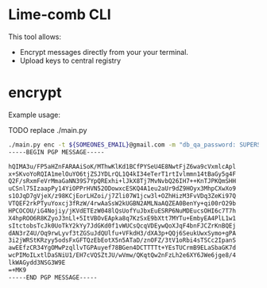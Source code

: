 # Lime-comb CLI

This tool allows:
* Encrypt messages directly from your your terminal.
* Upload keys to central registry

# encrypt

Example usage:

TODO replace ./main.py
```bash
./main.py enc -t ${SOMEONES_EMAIL}@gmail.com -m "db_qa_password: SUPERSECRET1" -m "dq_preprod_password:SUPERSECRET2"
-----BEGIN PGP MESSAGE-----

hQIMA3u/FP5aHZnFARAAiSoK/MThwKlKd1BCfPYSeU4E8NwtFjZ6wa9cVxmlcApl
x+SKvoYoRQIA1melOuYO6tjZSJYDLrQL1Q4kI34eTerT1rtIvlmmn14tBaGy5g4F
Q2F/sRxmFeVrMmaGaNN39S7YpQRExhi+lJkX8Tj7MvNvbQ26IH7++KnTJPKQmSHH
uCSnl75IzaapPy14YiOPPrHVN52ODowxcESKQ4A1eu2aUr9dZ9HOyx3MhpCXwXo9
s1OJqD7gVjeX/z98KCjEorLHZoi/j7Zli07W1jcw3l+OZhHizM3FvVDq3ZeKi97Q
VTQEF2rkPTyuYoxcj3fRzW/4rwAaSsW2kUGBN2AMLNaAQZEA0BenYy+qi00rO29b
HPCOCOU/iG4Nojiy/jKVdETEzW048lQsUofYuJbxEuESRP6NuMDEucsOHI6c7T7h
X4hpROO6R8KZyoJ3nLl+5ItVBOvEApka8q7KzSxE9bXtt7MYTu+EmbyEA4PlL1w1
sItctobsTcJk0UoTkY2kYy7JdGKd0f1vWUCsQcqVDEywQoXJqF4bnFJCZrKnBQEj
dAN3rZ4U/Oq9rwLyvf3tZGSuJdQUlfu+VFkdH3/dXA3p+QQj6SeukUwxSymo+gPA
3i2jWRStKRzyy5odsFxGFTQzEbEotX5n5ATaD/znOFZ/3tV1oRbi4sTSCc2IpanS
awEEfzCR34YgOMwPzqllvTGPAuyef78BGen4DCTTTTt+YEsTUCrmB9ELaSbaGK7d
wcPIMoILxtlDaSNiU1/EH7cVQSZtJU/wVmw/QKqtQw2nFzLh2e6XY6JWe6jge8/4
lkWAGydd3NSG3W9E
=+MK9
-----END PGP MESSAGE-----

```
